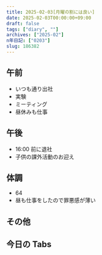 ```yaml
---
title: 2025-02-03[月曜の割には良い]
date: 2025-02-03T00:00:00+09:00
draft: false
tags: ["diary", ""]
archives: ["2025-02"]
n年日記: ["0203"]
slug: 186382
---
```


## 午前

- いつも通り出社
- 実験
- ミーティング
- 昼休みも仕事

## 午後

- 16:00 前に退社
- 子供の課外活動のお迎え

## 体調

- 64
- 昼も仕事をしたので罪悪感が薄い

## その他

## 今日の Tabs
